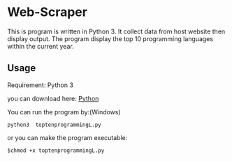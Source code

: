 # Web-Scraper

This is program is written in Python 3. It collect data from host website then display output. The program display the top 10 programming languages within the current year.

## Usage

Requirement: Python 3

you can download here: [Python](https://www.python.org/downloads/)

You can run the program by:(Windows)
```
python3  toptenprogrammingL.py
```
or you can make the program executable:
```
$chmod +x toptenprogrammingL.py
```

